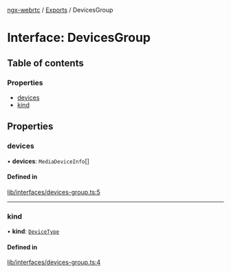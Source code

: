 [ngx-webrtc](https://github.com/lotterfriends/ngx-webrtc/tree/main/libs/ngx-webrtc/docs/README.md) / [Exports](https://github.com/lotterfriends/ngx-webrtc/tree/main/libs/ngx-webrtc/docs/modules.md) / DevicesGroup

# Interface: DevicesGroup

## Table of contents

### Properties

- [devices](https://github.com/lotterfriends/ngx-webrtc/tree/main/libs/ngx-webrtc/docs/interfaces/DevicesGroup.md#devices)
- [kind](https://github.com/lotterfriends/ngx-webrtc/tree/main/libs/ngx-webrtc/docs/interfaces/DevicesGroup.md#kind)

## Properties

### devices

• **devices**: `MediaDeviceInfo`[]

#### Defined in

[lib/interfaces/devices-group.ts:5](https://github.com/lotterfriends/video-chat/blob/1e50ece/libs/ngx-webrtc/src/lib/interfaces/devices-group.ts#L5)

___

### kind

• **kind**: [`DeviceType`](https://github.com/lotterfriends/ngx-webrtc/tree/main/libs/ngx-webrtc/docs/enums/DeviceType.md)

#### Defined in

[lib/interfaces/devices-group.ts:4](https://github.com/lotterfriends/video-chat/blob/1e50ece/libs/ngx-webrtc/src/lib/interfaces/devices-group.ts#L4)
